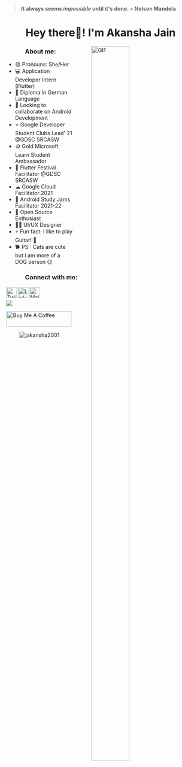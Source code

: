> **It always seems *impossible* until it's done.  ~ Nelson Mandela**

<h1 align="center">Hey there👋! I'm Akansha Jain </h1>

<img align="right" alt="GIF" src="https://media.giphy.com/media/vzO0Vc8b2VBLi/giphy.gif?cid=790b761185acf68a17448f8c961ce7aeb953579021c560b9&rid=giphy.gif&ct=g" width="45%" height="70%" style="margin:0 50px;"> 

<!--### Hi there 👋
### 😄 Pronouns: -->
<h3 style="left: 50px; position:relative;">About me:</h3>

- 😄 Pronouns: She/Her
- 💻 Application Developer Intern (Flutter)
- 📖 Diploma in German Language
- 🤝 Looking to collaborate on Android Development
- ⭐ Google Developer Student Clubs Lead' 21 @GDSC SRCASW
- 🪙 Gold Microsoft Learn Student Ambassador
- 💙 Flutter Festival Facilitator @GDSC SRCASW
- ☁  Google Cloud Facilitator 2021
- 📱 Android Study Jams Facilitator 2021-22
- 🤠 Open Source Enthusiast 
- 👩‍🎨 UI/UX Designer
- ⚡ Fun fact: I like to play Guitar! 🎸
- 🐕 PS : Cats are cute but I am more of a DOG person 😉

<h3 style="left: 50px; position:relative;">Connect with me:</h3> 

<a href="https://twitter.com/Akansha2001"><img src="https://img.shields.io/twitter/follow/Akansha2001?label=Twitter&logo=twitter&style=for-the-badge&color=blue" align="left" title="Twitter - Akansha Jain" alt="Twitter" height="28px" src="https://img.icons8.com/fluency/48/000000/twitter.png"/></a>
<a href="https://www.linkedin.com/in/akansha-jain-2001/"><img align="left" title="LinkedIn - Akansha Jain" alt="LinkedIn" height="28px" src="https://image.flaticon.com/icons/png/512/174/174857.png" /></a>
<a href="mailto:jakansha2001@gmail.com"><img align="left" title="Mail - Akansha Jain" alt="Mail" height="28px" src="https://image.flaticon.com/icons/png/512/281/281769.png" /></a>

<br>
<br>
<img 
   src="https://github-readme-stats.vercel.app/api?username=jakansha2001&show_icons=true&theme=tokyonight" 
/>

<a href="https://www.buymeacoffee.com/akansha1611" target="_blank"><img src="https://cdn.buymeacoffee.com/buttons/default-orange.png" alt="Buy Me A Coffee" height="41" width="174"></a>
<p align="center"> <img src="https://komarev.com/ghpvc/?username=jakansha2001&label=visitors&color=blue&style=flat" alt="jakansha2001" /> </p>



<!--
**jakansha2001/jakansha2001** is a ✨ _special_ ✨ repository because its `README.md` (this file) appears on your GitHub profile.

Here are some ideas to get you started:

- 🔭 I’m currently working on ...
- 🌱 I’m currently learning ...
- 👯 I’m looking to collaborate on ...
- 🤔 I’m looking for help with ...
- 💬 Ask me about ...
- 📫 How to reach me: ...
- 😄 Pronouns: ...
- ⚡ Fun fact: ...
-->

